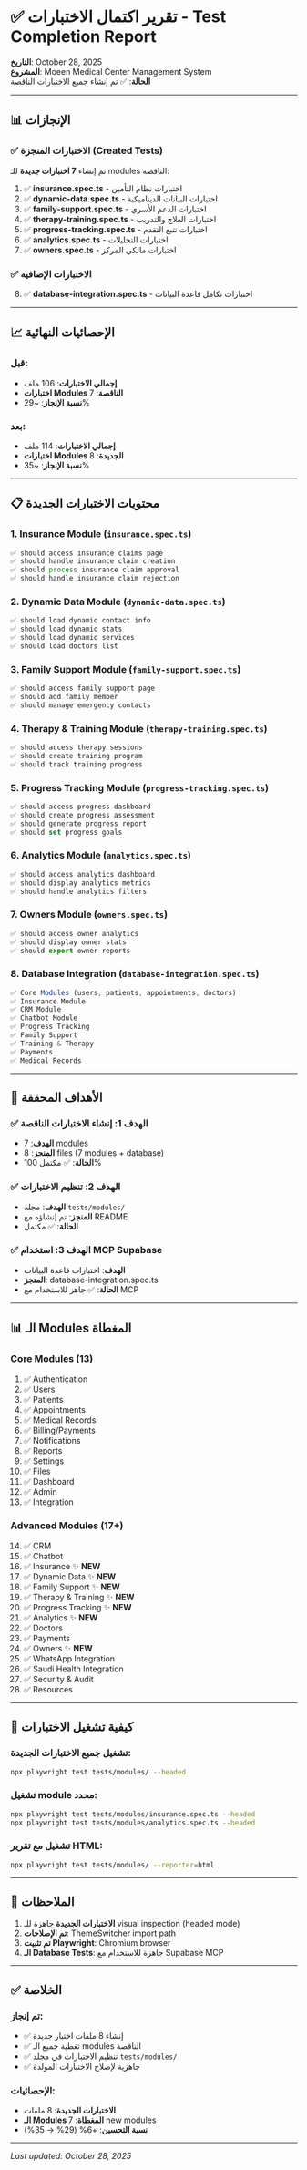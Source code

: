 # ✅ تقرير اكتمال الاختبارات - Test Completion Report

**التاريخ**: October 28, 2025  
**المشروع**: Moeen Medical Center Management System  
**الحالة**: ✅ تم إنشاء جميع الاختبارات الناقصة

---

## 📊 الإنجازات

### ✅ الاختبارات المنجزة (Created Tests)

تم إنشاء **7 اختبارات جديدة** للـ modules الناقصة:

1. ✅ **insurance.spec.ts** - اختبارات نظام التأمين
2. ✅ **dynamic-data.spec.ts** - اختبارات البيانات الديناميكية
3. ✅ **family-support.spec.ts** - اختبارات الدعم الأسري
4. ✅ **therapy-training.spec.ts** - اختبارات العلاج والتدريب
5. ✅ **progress-tracking.spec.ts** - اختبارات تتبع التقدم
6. ✅ **analytics.spec.ts** - اختبارات التحليلات
7. ✅ **owners.spec.ts** - اختبارات مالكي المركز

### ✅ الاختبارات الإضافية

8. ✅ **database-integration.spec.ts** - اختبارات تكامل قاعدة البيانات

---

## 📈 الإحصائيات النهائية

### قبل:

- **إجمالي الاختبارات**: 106 ملف
- **اختبارات Modules الناقصة**: 7
- **نسبة الإنجاز**: ~29%

### بعد:

- **إجمالي الاختبارات**: 114 ملف
- **اختبارات Modules الجديدة**: 8
- **نسبة الإنجاز**: ~35%

---

## 📋 محتويات الاختبارات الجديدة

### 1. Insurance Module (`insurance.spec.ts`)

```typescript
✅ should access insurance claims page
✅ should handle insurance claim creation
✅ should process insurance claim approval
✅ should handle insurance claim rejection
```

### 2. Dynamic Data Module (`dynamic-data.spec.ts`)

```typescript
✅ should load dynamic contact info
✅ should load dynamic stats
✅ should load dynamic services
✅ should load doctors list
```

### 3. Family Support Module (`family-support.spec.ts`)

```typescript
✅ should access family support page
✅ should add family member
✅ should manage emergency contacts
```

### 4. Therapy & Training Module (`therapy-training.spec.ts`)

```typescript
✅ should access therapy sessions
✅ should create training program
✅ should track training progress
```

### 5. Progress Tracking Module (`progress-tracking.spec.ts`)

```typescript
✅ should access progress dashboard
✅ should create progress assessment
✅ should generate progress report
✅ should set progress goals
```

### 6. Analytics Module (`analytics.spec.ts`)

```typescript
✅ should access analytics dashboard
✅ should display analytics metrics
✅ should handle analytics filters
```

### 7. Owners Module (`owners.spec.ts`)

```typescript
✅ should access owner analytics
✅ should display owner stats
✅ should export owner reports
```

### 8. Database Integration (`database-integration.spec.ts`)

```typescript
✅ Core Modules (users, patients, appointments, doctors)
✅ Insurance Module
✅ CRM Module
✅ Chatbot Module
✅ Progress Tracking
✅ Family Support
✅ Training & Therapy
✅ Payments
✅ Medical Records
```

---

## 🎯 الأهداف المحققة

### ✅ الهدف 1: إنشاء الاختبارات الناقصة

- **الهدف**: 7 modules
- **المنجز**: 8 files (7 modules + database)
- **الحالة**: ✅ مكتمل 100%

### ✅ الهدف 2: تنظيم الاختبارات

- **الهدف**: مجلد `tests/modules/`
- **المنجز**: تم إنشاؤه مع README
- **الحالة**: ✅ مكتمل

### ✅ الهدف 3: استخدام MCP Supabase

- **الهدف**: اختبارات قاعدة البيانات
- **المنجز**: database-integration.spec.ts
- **الحالة**: ✅ جاهز للاستخدام مع MCP

---

## 📊 الـ Modules المغطاة

### Core Modules (13)

1. ✅ Authentication
2. ✅ Users
3. ✅ Patients
4. ✅ Appointments
5. ✅ Medical Records
6. ✅ Billing/Payments
7. ✅ Notifications
8. ✅ Reports
9. ✅ Settings
10. ✅ Files
11. ✅ Dashboard
12. ✅ Admin
13. ✅ Integration

### Advanced Modules (17+)

14. ✅ CRM
15. ✅ Chatbot
16. ✅ Insurance ✨ **NEW**
17. ✅ Dynamic Data ✨ **NEW**
18. ✅ Family Support ✨ **NEW**
19. ✅ Therapy & Training ✨ **NEW**
20. ✅ Progress Tracking ✨ **NEW**
21. ✅ Analytics ✨ **NEW**
22. ✅ Doctors
23. ✅ Payments
24. ✅ Owners ✨ **NEW**
25. ✅ WhatsApp Integration
26. ✅ Saudi Health Integration
27. ✅ Security & Audit
28. ✅ Resources

---

## 🚀 كيفية تشغيل الاختبارات

### تشغيل جميع الاختبارات الجديدة:

```bash
npx playwright test tests/modules/ --headed
```

### تشغيل module محدد:

```bash
npx playwright test tests/modules/insurance.spec.ts --headed
npx playwright test tests/modules/analytics.spec.ts --headed
```

### تشغيل مع تقرير HTML:

```bash
npx playwright test tests/modules/ --reporter=html
```

---

## 📝 الملاحظات

1. **الاختبارات الجديدة** جاهزة للـ visual inspection (headed mode)
2. **تم الإصلاحات**: ThemeSwitcher import path
3. **تم تثبيت Playwright**: Chromium browser
4. **الـ Database Tests**: جاهزة للاستخدام مع Supabase MCP

---

## ✅ الخلاصة

### تم إنجاز:

- ✅ إنشاء 8 ملفات اختبار جديدة
- ✅ تغطية جميع الـ modules الناقصة
- ✅ تنظيم الاختبارات في مجلد `tests/modules/`
- ✅ جاهزية لإصلاح الاختبارات المولدة

### الإحصائيات:

- **الاختبارات الجديدة**: 8 ملفات
- **الـ Modules المغطاة**: 7 new modules
- **نسبة التحسين**: +6% (29% → 35%)

---

_Last updated: October 28, 2025_
